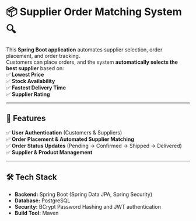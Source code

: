 # 📦 Supplier Order Matching System 🔍  

This **Spring Boot application** automates supplier selection, order placement, and order tracking.  
Customers can place orders, and the system **automatically selects the best supplier** based on:  
✅ **Lowest Price**  
✅ **Stock Availability**  
✅ **Fastest Delivery Time**  
✅ **Supplier Rating**  

---

## 📌 **Features**
✅ **User Authentication** (Customers & Suppliers)  
✅ **Order Placement & Automated Supplier Matching**  
✅ **Order Status Updates** (Pending → Confirmed → Shipped → Delivered)  
✅ **Supplier & Product Management**  

---

## 🛠 **Tech Stack**
- **Backend:** Spring Boot (Spring Data JPA, Spring Security)  
- **Database:** PostgreSQL  
- **Security:** BCrypt Password Hashing and JWT authentication
- **Build Tool:** Maven  





